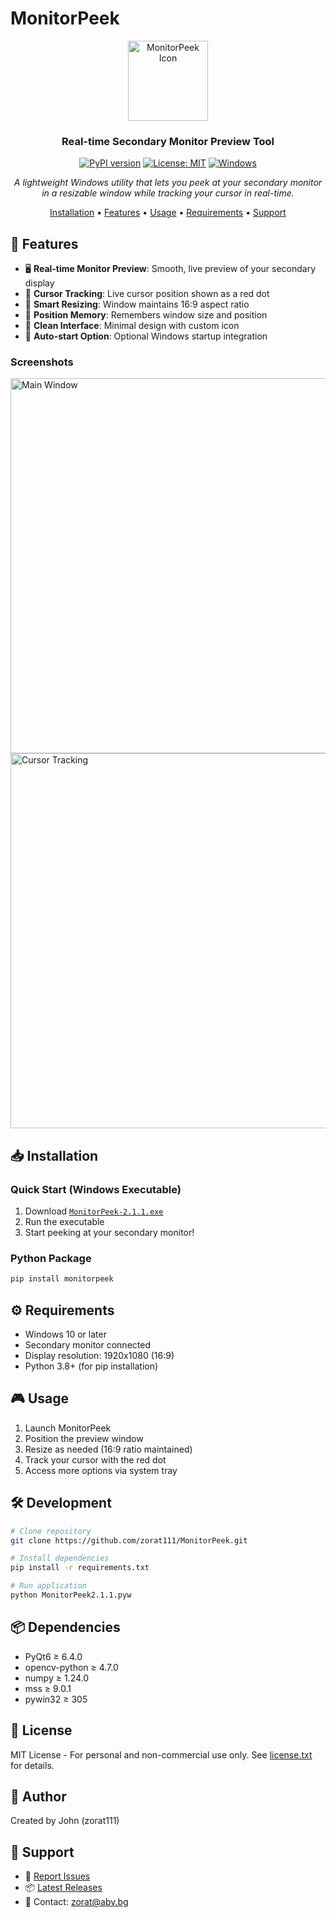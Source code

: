 # MonitorPeek

<div align="center">

<img src="https://github.com/zorat111/MonitorPeek/raw/main/final_icon.ico" alt="MonitorPeek Icon" width="128" height="128">

### Real-time Secondary Monitor Preview Tool

[![PyPI version](https://badge.fury.io/py/monitorpeek.svg)](https://badge.fury.io/py/monitorpeek)
[![License: MIT](https://img.shields.io/badge/License-MIT-yellow.svg)](https://opensource.org/licenses/MIT)
[![Windows](https://img.shields.io/badge/Platform-Windows-blue.svg)](https://github.com/zorat111/MonitorPeek/releases)

*A lightweight Windows utility that lets you peek at your secondary monitor in a resizable window while tracking your cursor in real-time.*

[Installation](#installation) • [Features](#features) • [Usage](#usage) • [Requirements](#requirements) • [Support](#support)

</div>

## 🚀 Features

- 🖥️ **Real-time Monitor Preview**: Smooth, live preview of your secondary display
- 🎯 **Cursor Tracking**: Live cursor position shown as a red dot
- 📐 **Smart Resizing**: Window maintains 16:9 aspect ratio
- 💾 **Position Memory**: Remembers window size and position
- 🎨 **Clean Interface**: Minimal design with custom icon
- 🔄 **Auto-start Option**: Optional Windows startup integration

### Screenshots

<img src="https://github.com/zorat111/MonitorPeek/raw/main/images/monitorpeek-main.png" alt="Main Window" width="600">
<img src="https://github.com/zorat111/MonitorPeek/raw/main/images/monitorpeek-cursor-resized.png" alt="Cursor Tracking" width="600">

## 📥 Installation

### Quick Start (Windows Executable)
1. Download [`MonitorPeek-2.1.1.exe`](https://github.com/zorat111/MonitorPeek/releases)
2. Run the executable
3. Start peeking at your secondary monitor!

### Python Package
```bash
pip install monitorpeek
```

## ⚙️ Requirements

- Windows 10 or later
- Secondary monitor connected
- Display resolution: 1920x1080 (16:9)
- Python 3.8+ (for pip installation)

## 🎮 Usage

1. Launch MonitorPeek
2. Position the preview window
3. Resize as needed (16:9 ratio maintained)
4. Track your cursor with the red dot
5. Access more options via system tray

## 🛠️ Development

```bash
# Clone repository
git clone https://github.com/zorat111/MonitorPeek.git

# Install dependencies
pip install -r requirements.txt

# Run application
python MonitorPeek2.1.1.pyw
```

## 📦 Dependencies

- PyQt6 ≥ 6.4.0
- opencv-python ≥ 4.7.0
- numpy ≥ 1.24.0
- mss ≥ 9.0.1
- pywin32 ≥ 305

## 📄 License

MIT License - For personal and non-commercial use only.
See [license.txt](license.txt) for details.

## 👤 Author

Created by John (zorat111)

## 🤝 Support

- 🐛 [Report Issues](https://github.com/zorat111/MonitorPeek/issues)
- 📦 [Latest Releases](https://github.com/zorat111/MonitorPeek/releases)
- 📧 Contact: zorat@abv.bg
  
